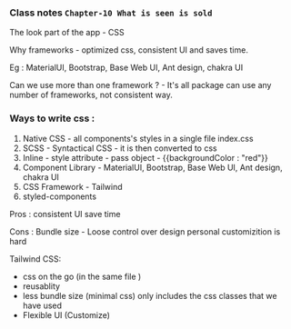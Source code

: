 ### Class notes `Chapter-10 What is seen is sold` 

The look part of the app - CSS

Why frameworks  - optimized css, consistent UI and saves time.

Eg : MaterialUI, Bootstrap, Base Web UI, Ant design, chakra UI

Can we use more than one framework ? - It's all package can use any number of frameworks, not consistent way.
### Ways to write css :

1. Native CSS - all components's styles in a single file index.css
2. SCSS - Syntactical CSS - it is then converted to css 
3. Inline - style attribute - pass object - {{backgroundColor : "red"}}
4. Component Library - MaterialUI, Bootstrap, Base Web UI, Ant design, chakra UI
5. CSS Framework - Tailwind 
6. styled-components 

Pros : 
consistent UI
save time 

Cons : 
Bundle size - 
Loose control over design 
personal customizition is hard 

Tailwind CSS: 
- css on the go  (in the same file )
- reusablity 
- less bundle size (minimal css) only includes the css classes that we have used 
- Flexible UI (Customize)


